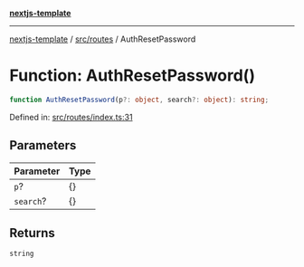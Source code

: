 [**nextjs-template**](README.md)

---

[nextjs-template](README.md) / [src/routes](src.routes.md) / AuthResetPassword

# Function: AuthResetPassword()

```ts
function AuthResetPassword(p?: object, search?: object): string;
```

Defined in: [src/routes/index.ts:31](https://github.com/Its-Satyajit/nextjs-template/blob/c8d81b09293d759cbf04e9bc7e542cc7d90740e6/src/routes/index.ts#L31)

## Parameters

| Parameter | Type |
| --------- | ---- |
| `p`?      | \{\} |
| `search`? | \{\} |

## Returns

`string`
